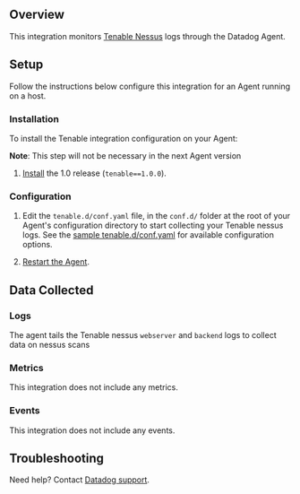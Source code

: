 ## Overview

This integration monitors [Tenable Nessus][1] logs through the Datadog Agent.

## Setup

Follow the instructions below configure this integration for an Agent running on a host.

### Installation

To install the Tenable integration configuration on your Agent:

**Note**: This step will not be necessary in the next Agent version

1. [Install][2] the 1.0 release (`tenable==1.0.0`).

### Configuration

1. Edit the `tenable.d/conf.yaml` file, in the `conf.d/` folder at the root of your Agent's configuration directory to start collecting your Tenable nessus logs. See the [sample tenable.d/conf.yaml][3] for available configuration options.

2. [Restart the Agent][4].

## Data Collected

### Logs

The agent tails the Tenable nessus `webserver` and `backend` logs to collect data on nessus scans

### Metrics

This integration does not include any metrics.

### Events

This integration does not include any events.

## Troubleshooting

Need help? Contact [Datadog support][5].

[1]: https://www.tenable.com/products/nessus
[2]: https://docs.datadoghq.com/agent/guide/integration-management/#install
[3]: https://github.com/DataDog/integrations-core/blob/master/tenable/datadog_checks/tenable/data/conf.yaml.example
[4]: https://docs.datadoghq.com/agent/guide/agent-commands/?tab=agentv6#start-stop-and-restart-the-agent
[5]: https://docs.datadoghq.com/help
